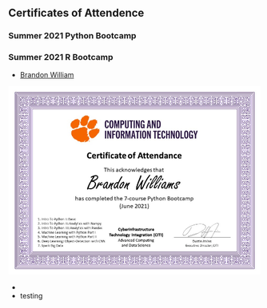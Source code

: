 ## Certificates of Attendence

### Summer 2021 Python Bootcamp

### Summer 2021 R Bootcamp

- [Brandon William](https://github.com/clemsonciti/palmetto-documentation/blob/master/docs/images/training/2021_summer_python/bew3.JPG)

<img src="../images/training/2021_summer_python/bew3.JPG" style="width:1000px">

- []()
- testing

